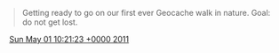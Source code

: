 > Getting ready to go on our first ever Geocache walk in nature\. Goal: do not get lost\.

<img src="../../media/tweet.ico" width="12" /> [Sun May 01 10:21:23 +0000 2011](https://twitter.com/DromerDenker/status/64635519757332480)